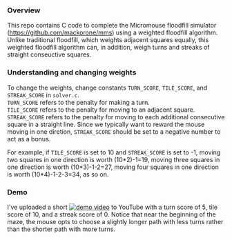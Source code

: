 ### Overview

This repo contains C code to complete the Micromouse floodfill simulator (https://github.com/mackorone/mms) using a weighted floodfill algorithm. Unlike traditional floodfill, which weights adjacent squares equally, this weighted floodfill algorithm can, in addition, weigh turns and streaks of straight conseuctive squares.

### Understanding and changing weights

To change the weights, change constants ```TURN_SCORE```, ```TILE_SCORE```, and ```STREAK_SCORE``` in ```solver.c```. \
```TURN_SCORE``` refers to the penalty for making a turn. \
```TILE_SCORE``` refers to the penalty for moving to an adjacent square.\
```STREAK_SCORE``` refers to the penalty for moving to each additional consecutive square in a straight line. Since we typically want to reward the mouse moving in one diretion, ```STREAK_SCORE``` should be set to a negative number to act as a bonus. 

For example, if ```TILE_SCORE``` is set to 10 and ```STREAK_SCORE``` is set to -1, moving two squares in one direction is worth (10\*2)-1=19, moving three squares in one direction is worth (10\*3)-1-2=27, moving four squares in one direction is worth (10\*4)-1-2-3=34, as so on.

### Demo

I've uploaded a short [![demo video](https://img.youtube.com/vi/YOUTUBE_VIDEO_ID_HERE/0.jpg)](https://www.youtube.com/watch?v=JVsRV0mu0jg) to YouTube with a turn score of 5, tile score of 10, and a streak score of 0. Notice that near the beginning of the maze, the mouse opts to choose a slightly longer path with less turns rather than the shorter path with more turns.

